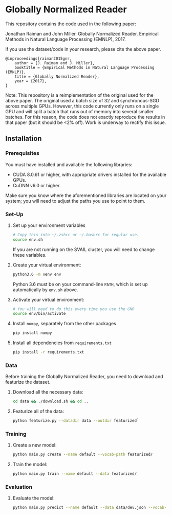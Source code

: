 # Globally Normalized Reader

This repository contains the code used in the following paper:

Jonathan Raiman and John Miller. Globally Normalized Reader. Empirical Methods in Natural Language Processing (EMNLP), 2017.

If you use the dataset/code in your research, please cite the above paper.

    @inproceedings{raiman2015gnr,
        author = {J. Raiman and J. Miller},
        booktitle = {Empirical Methods in Natural Language Processing (EMNLP)},
        title = {Globally Normalized Reader},
        year = {2017},
    }

Note: This repository is a reimplementation of the original used for the above paper. The original used a batch size of 32 and synchronous-SGD across multiple GPUs. However, this code currently only runs on a single GPU and will split a batch that runs out of memory into several smaller batches. For this reason, the code does not exactly reproduce the results in that paper (but it should be <2% off). Work is underway to rectify this issue.

## Installation

### Prerequisites
You must have installed and available the following libraries:

- CUDA 8.0.61 or higher, with appropriate drivers installed for the available GPUs.
- CuDNN v6.0 or higher.

Make sure you know where the aforementioned libraries are located on your system; you will need to adjust the paths you use to point to them.

### Set-Up

1. Set up your environment variables
    ```bash
    # Copy this into ~/.zshrc or ~/.bashrc for regular use.
    source env.sh
    ```
    If you are not running on the SVAIL cluster, you will need to change these variables.

2. Create your virtual environment:

    ```bash
    python3.6 -m venv env
    ```
    Python 3.6 must be on your command-line `PATH`, which is set up automatically by `env.sh` above.

3. Activate your virtual environment:

    ```bash
    # You will need to do this every time you use the GNR
    source env/bin/activate
    ```

4. Install `numpy`, separately from the other packages
    ```bash
    pip install numpy
    ```

5. Install all dependencies from `requirements.txt`
    ```bash
    pip install -r requirements.txt
    ```

### Data
Before training the Globally Normalized Reader, you need to download and featurize the dataset.

1. Download all the necessary data:
    ```bash
    cd data && ./download.sh && cd ..
    ```

2. Featurize all of the data:
    ```bash
    python featurize.py --datadir data --outdir featurized`
    ```

### Training

1. Create a new model:
    ```bash
    python main.py create --name default --vocab-path featurized/
    ```

2. Train the model:
    ```bash
    python main.py train --name default --data featurized/
    ```

### Evaluation

1. Evaluate the model:
    ```bash
    python main.py predict --name default --data data/dev.json --vocab-path featurized/ --output predictions.txt
    ```
